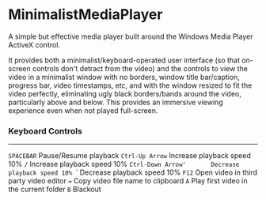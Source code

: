 MinimalistMediaPlayer
=====================

A simple but effective media player built around the Windows Media Player ActiveX control.

It provides both a minimalist/keyboard-operated user interface (so that on-screen controls don't detract from the video) and the controls to view the video in a minimalist window with no borders, window title bar/caption, progress bar, video timestamps, etc, and with the window resized to fit the video perfectly, eliminating ugly black borders/bands around the video, particularly above and below. This provides an immersive viewing experience even when not played full-screen.

### Keyboard Controls
---------------------

`SPACEBAR`				Pause/Resume playback
`Ctrl-Up Arrow`			Increase playback speed 10%
`/`						Increase playback speed 10%
`Ctrl-Down Arrow'		Decrease playback speed 10%
`\`						Decrease playback speed 10%
`F12`					Open video in third party video editor
`=`						Copy video file name to clipboard
`A`						Play first video in the current folder
`B`						Blackout	

